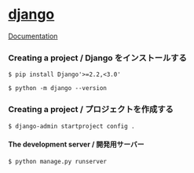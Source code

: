 
# [django](https://www.djangoproject.com/)
[Documentation](https://docs.djangoproject.com/)

### Creating a project / Django をインストールする
```$ pip install Django'>=2.2,<3.0'```

```$ python -m django --version```

### Creating a project / プロジェクトを作成する
```$ django-admin startproject config .```

#### The development server / 開発用サーバー
```$ python manage.py runserver```

